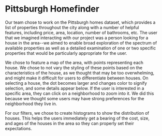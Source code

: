 # Pittsburgh Homefinder


Our team chose to work on the Pittsburgh homes dataset, which provides a list
of properties throughout the city along with a number of helpful features,
including price, area, location, number of bathrooms, etc. The user that we
imagined interacting with our project was a person looking for a house in the
area--we aimed to enable broad exploration of the spectrum of available
properties as well as a detailed examination of one or two specific properties
that would be particularly appropriate for the user.

We chose to feature a map of the area, with points representing each house. We chose to not vary the styling of these points based on the characteristics of the house, as we thought that may be too overwhelming, and might make it difficult for users to differentiate between houses. On selecting a house, the dot becomes larger and changes color to signify selection, and some details appear below. If the user is interested in a specific area, they can click on a neighborhood to zoom into it. We did this because we thought some users may have strong preferences for the neighborhood they live in.

For our filters, we chose to create histograms to show the distribution of houses. This helps the users immediately get a bearing of the cost, size, and ages of the houses in the area so they can properly set their expectations. 